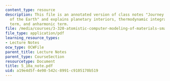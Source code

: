 ```yaml
---
content_type: resource
description: This file is an annotated version of class notes "Journey to the Centre
  of the Earth" and explains planetary interiors, thermodynamic integration (I), harmonic
  term, and anharmonic term.
file: /media/courses/3-320-atomistic-computer-modeling-of-materials-sma-5107-spring-2005/a19e4d5f4e98542c8991c9105170b519_5_10a_note.pdf
file_type: application/pdf
learning_resource_types:
- Lecture Notes
ocw_type: OCWFile
parent_title: Lecture Notes
parent_type: CourseSection
resourcetype: Document
title: 5_10a_note.pdf
uid: a19e4d5f-4e98-542c-8991-c9105170b519
---
```

